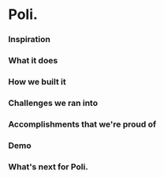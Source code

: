 # Poli.

### Inspiration

### What it does

### How we built it

### Challenges we ran into

### Accomplishments that we're proud of 

### Demo

### What's next for Poli.